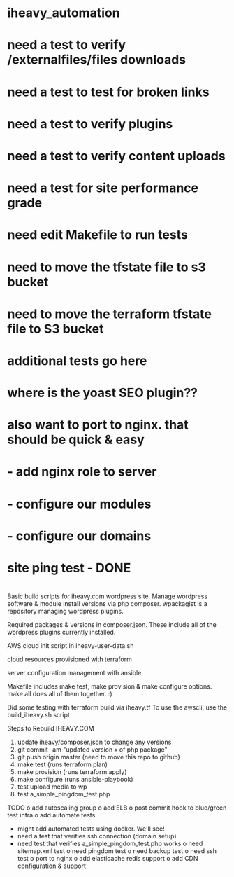 # iheavy_automation
# 
# need a test to verify /externalfiles/files downloads
# need a test to test for broken links
# need a test to verify plugins
# need a test to verify content uploads
# need a test for site performance grade
# need edit Makefile to run tests
# need to move the tfstate file to s3 bucket
# need to move the terraform tfstate file to S3 bucket
# additional tests go here
# where is the yoast SEO plugin??
# also want to port to nginx.  that should be quick & easy
# - add nginx role to server
# - configure our modules
# - configure our domains
# 
# site ping test - DONE
#

Basic build scripts for iheavy.com wordpress site.
Manage wordpress software & module install versions via php composer.
wpackagist is a repository managing wordpress plugins.


Required packages & versions in composer.json.  These include all of
the wordpress plugins currently installed.

AWS cloud init script in iheavy-user-data.sh



cloud resources provisioned with terraform

server configuration management with ansible

Makefile includes make test, make provision & make configure
options.  make all does all of them together.  :)

Did some testing with terraform build via iheavy.tf
To use the awscli, use the build_iheavy.sh script

Steps to Rebuild IHEAVY.COM

1. update iheavy/composer.json to change any versions
2. git commit -am "updated version x of php package"
3. git push origin master (need to move this repo to github)
4. make test (runs terraform plan)
5. make provision (runs terraform apply)
6. make configure (runs ansible-playbook)
7. test upload media to wp
8. test a_simple_pingdom_test.php

TODO
o add autoscaling group
o add ELB
o post commit hook to blue/green test infra
o add automate tests
- might add automated tests using docker.  We'll see!
- need a test that verifies ssh connection (domain setup)
- need test that verifies a_simple_pingdom_test.php works
o need sitemap.xml test
o need pingdom test
o need backup test
o need ssh test
o port to nginx
o add elasticache redis support
o add CDN configuration & support
